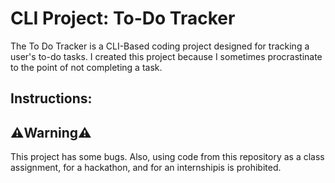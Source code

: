 # CLI Project: To-Do Tracker
The To Do Tracker is a CLI-Based coding project designed for tracking a user's to-do tasks. I created this project because I sometimes procrastinate to the point of not completing a task.

## Instructions:

## ⚠️Warning⚠️
This project has some bugs. Also, using code from this repository as a class assignment, for a hackathon, and for an internshipis is prohibited.
